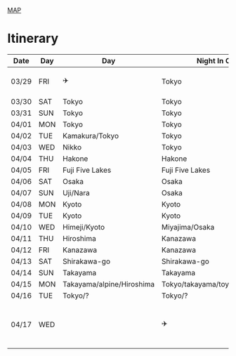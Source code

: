 [MAP](https://www.google.com/maps/d/embed?mid=1GqcsMsJTb3JPUCn7sbIqKMuthIuCuJ0s)

# Itinerary

|  Date | Day   |Day                  |Night In City   |Plan                                                | Accomodations|
|-------|-------|---------------------|----------------|----------------------------------------------------|--------------|
|03/29  |FRI    |✈️                   |Tokyo            |Arrive 15:30 - chill                               |Booked        | 
|03/30  |SAT    |Tokyo                |Tokyo           |                                                    |Booked        | 
|03/31  |SUN    |Tokyo                |Tokyo           |                                                    |Booked        | 
|04/01  |MON    |Tokyo                |Tokyo           |                                                    |Booked        | 
|04/02  |TUE    |Kamakura/Tokyo       |Tokyo           |                                                    |Booked        | 
|04/03  |WED    |Nikko                |Tokyo           |                                                    |Booked        | 
|04/04  |THU    |Hakone               |Hakone          |                                                    |
|04/05  |FRI    |Fuji Five Lakes      |Fuji Five Lakes |                                                    |Booked        |
|04/06  |SAT    |Osaka                |Osaka           |                                                    |Booked        |
|04/07  |SUN    |Uji/Nara             |Osaka           |                                                    |Booked        |
|04/08  |MON    |Kyoto                |Kyoto           |                                                    |Booked        |
|04/09  |TUE    |Kyoto                |Kyoto           |                                                    |Booked        |
|04/10  |WED    |Himeji/Kyoto         |Miyajima/Osaka  |                                                    |
|04/11  |THU    |Hiroshima            |Kanazawa        |                                                    |Booked        |
|04/12  |FRI    |Kanazawa             |Kanazawa        |                                                    |Booked        |
|04/13  |SAT    |Shirakawa-go         |Shirakawa-go    |                                                    |Booked        | 
|04/14  |SUN    |Takayama             |Takayama        |                                                    |Booked        | 
|04/15  |MON    |Takayama/alpine/Hiroshima|Tokyo/takayama/toyama/miyajima|                                  |
|04/16  |TUE    |Tokyo/?                |Tokyo/?        |                                                   |
|04/17  |WED    |                     |✈️              |Leave for airport in the morning                    |
